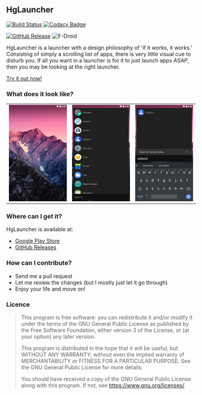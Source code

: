 ## HgLauncher

 [![Build Status](https://travis-ci.org/F4uzan/HgLauncher.svg?branch=master)](https://travis-ci.org/F4uzan/HgLauncher)
 [![Codacy Badge](https://api.codacy.com/project/badge/Grade/7b102385347b4be5b180ce56391d1bd1)](https://app.codacy.com/app/F4uzan/HgLauncher?utm_source=github.com&utm_medium=referral&utm_content=F4uzan/HgLauncher&utm_campaign=Badge_Grade_Dashboard)

 [![GitHub Release](https://img.shields.io/github/release/F4uzan/HgLauncher.svg?logo=github)](https://github.com/F4uzan/HgLauncher/releases) ![F-Droid](https://img.shields.io/f-droid/v/mono.hg.svg)


HgLauncher is a launcher with a design philosophy of 'if it works, it works.' Consisting of simply a scrolling list of apps, there is very little visual cue to disturb you. If all you want in a launcher is for it to just launch apps _ASAP_, then you may be looking at the right launcher.

[Try it out now!](https://github.com/F4uzan/HgLauncher#where-can-i-get-it)

### What does it look like?

| | | |
|:-------------------------:|:-------------------------:|:-------------------------:|
![Homescreen](https://github.com/F4uzan/HgLauncher/raw/master/readme/1-home.png "Homescreen") | ![App list](https://github.com/F4uzan/HgLauncher/raw/master/readme/2-list.png "List all your apps") | ![App search](https://github.com/F4uzan/HgLauncher/raw/master/readme/3-search.png "Search and find apps")

### Where can I get it?

HgLauncher is available at:
- [Google Play Store](https://play.google.com/store/apps/details?id=mono.hg)
- [GitHub Releases](https://github.com/F4uzan/HgLauncher/releases)

### How can I contribute?

* Send me a pull request
* Let me review the changes (but I mostly just let it go through)
* Enjoy your life and move on!

### Licence

> This program is free software: you can redistribute it and/or modify it under the terms of the GNU General Public License as published by the Free Software Foundation, either version 3 of the License, or (at your option) any later version.
>
> This program is distributed in the hope that it will be useful, but WITHOUT ANY WARRANTY; without even the implied warranty of MERCHANTABILITY or FITNESS FOR A PARTICULAR PURPOSE. See the GNU General Public License for more details.
>
> You should have received a copy of the GNU General Public License along with this program.  If not, see <https://www.gnu.org/licenses/>.
